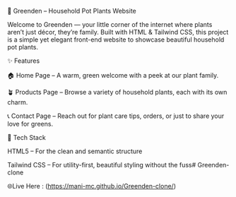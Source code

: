 🌿 Greenden – Household Pot Plants Website

Welcome to Greenden — your little corner of the internet where plants aren’t just décor, they’re family.
Built with HTML & Tailwind CSS, this project is a simple yet elegant front-end website to showcase beautiful household pot plants.

✨ Features

🏠 Home Page – A warm, green welcome with a peek at our plant family.

🪴 Products Page – Browse a variety of household plants, each with its own charm.

📞 Contact Page – Reach out for plant care tips, orders, or just to share your love for greens.

🎨 Tech Stack

HTML5 – For the clean and semantic structure

Tailwind CSS – For utility-first, beautiful styling without the fuss# Greenden-clone

🌐Live Here : (https://mani-mc.github.io/Greenden-clone/)

